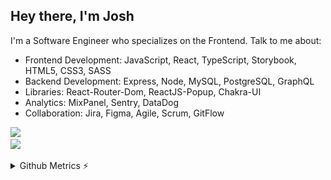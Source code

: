 ## Hey there, I'm Josh
I'm a Software Engineer who specializes on the Frontend. Talk to me about: 
* Frontend Development: JavaScript, React, TypeScript, Storybook, HTML5, CSS3, SASS
* Backend Development: Express, Node, MySQL, PostgreSQL, GraphQL
* Libraries: React-Router-Dom, ReactJS-Popup, Chakra-UI
* Analytics: MixPanel, Sentry, DataDog
* Collaboration: Jira, Figma, Agile, Scrum, GitFlow

<p align="left">
  <a href="https://skillicons.dev/%22%3E">
    <img src="https://skillicons.dev/icons?i=js,react,typescript,redux,html,css,sass" /><br/>
    <img src="https://skillicons.dev/icons?i=graphql,nodejs,express,mysql,postgres,git,figma,jira" />
  </a>
</p>

<details>
<summary>Github Metrics ⚡</summary>

<p align="center">
    <img src="/github-metrics.svg" />
</p>
</details>

